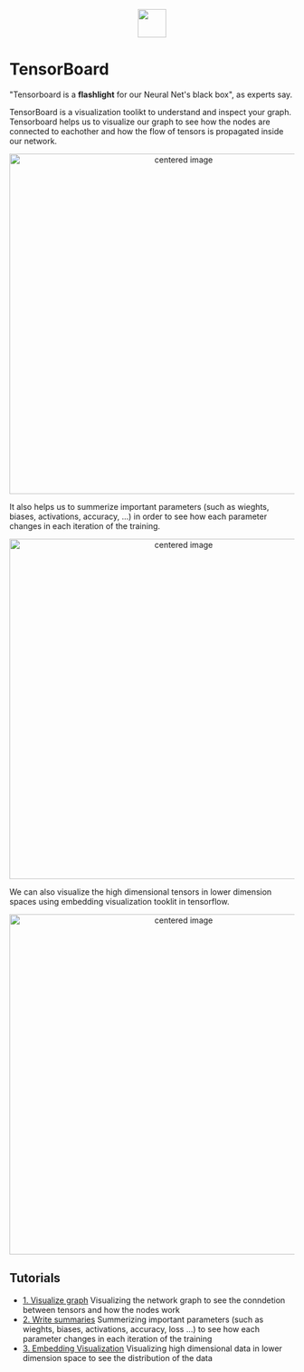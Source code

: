 <p align="center">
<img src="https://github.com/easy-tensorflow/easy-tensorflow/raw/master/4_Tensorboard/Tutorials/files/logo.png" height="50">
</p>

# TensorBoard

"Tensorboard is a __flashlight__ for our Neural Net's black box", as experts say.

TensorBoard is a visualization toolikt to understand and inspect your graph.
Tensorboard helps us to visualize our graph to see how the nodes are connected to eachother and how the flow of tensors is propagated inside our network.
<p align="center">
<img src="https://github.com/easy-tensorflow/easy-tensorflow/raw/master/4_Tensorboard/Tutorials/files/graph.png" alt="centered image" width="600">
</p>

It also helps us to summerize important parameters (such as wieghts, biases, activations, accuracy, ...) in order to see how each parameter changes in each iteration of the training.
<p align="center">
<img src="https://github.com/easy-tensorflow/easy-tensorflow/raw/master/4_Tensorboard/Tutorials/files/scalar_summaries.png" alt="centered image" width="600">
</p>

We can also visualize the high dimensional tensors in lower dimension spaces using embedding visualization tooklit in tensorflow.
<p align="center">
<img src="https://github.com/easy-tensorflow/easy-tensorflow/raw/master/4_Tensorboard/Tutorials/files/embedding.gif" alt="centered image" width="600">
</p>


## Tutorials
 * [1. Visualize graph](https://github.com/easy-tensorflow/easy-tensorflow/blob/master/4_Tensorboard/Tutorials/1_visualize_graph.ipynb)
   Visualizing the network graph to see the conndetion between tensors and how the nodes work
 * [2. Write summaries](https://github.com/easy-tensorflow/easy-tensorflow/blob/master/4_Tensorboard/Tutorials/2_write_summaries.ipynb)
   Summerizing important parameters (such as wieghts, biases, activations, accuracy, loss ...) to see how each parameter changes in each iteration of the training
 * [3. Embedding Visualization](https://github.com/easy-tensorflow/easy-tensorflow/blob/master/4_Tensorboard/Tutorials/3_embedding_visualize.ipynb)
   Visualizing high dimensional data in lower dimension space to see the distribution of the data

